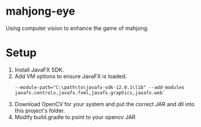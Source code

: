 # mahjong-eye
Using computer vision to enhance the game of mahjong.

# Setup
1. Install JavaFX SDK.
2. Add VM options to ensure JavaFX is loaded.
   ```
   --module-path="C:\path\to\javafx-sdk-12.0.1\lib" --add-modules javafx.controls,javafx.fxml,javafx.graphics,javafx.web`
   ```
3. Download OpenCV for your system and put the correct JAR and dll into this project's folder.
4. Modify build.gradle to point to your opencv JAR
